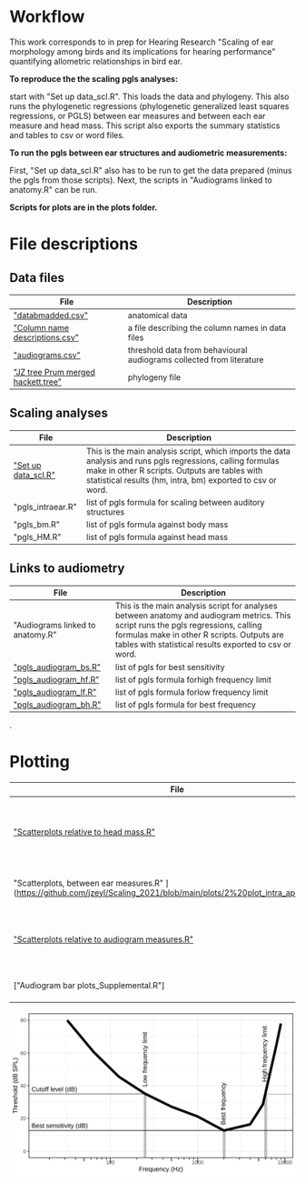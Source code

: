 # Workflow
This work corresponds to in prep for Hearing Research  "Scaling of ear morphology among birds and its implications for hearing performance" quantifying allometric relationships in bird ear.

**To reproduce the the scaling pgls analyses:**

start with "Set up data_scl.R". This loads the data and phylogeny. This also runs the phylogenetic regressions (phylogenetic generalized least squares regressions, or PGLS) between ear measures and between each ear measure and head mass. This script also exports the summary statistics and tables to csv or word files.

**To run the pgls between ear structures and audiometric measurements:**  

First,  "Set up data_scl.R" also has to be run to get the data prepared (minus the pgls from those scripts). Next, the scripts in "Audiograms linked to anatomy.R" can be run.

**Scripts for plots are in the plots folder.**  




# File descriptions
## Data files
|File|Description|
|-----|-----|
|["databmadded.csv"](https://github.com/jzeyl/Scaling_2021/blob/main/databmadded.csv)|anatomical data|
|["Column name descriptions.csv"](https://github.com/jzeyl/Scaling_2021/blob/main/Column%20name%20descriptions.csv)|a file describing the column names in data files|
|["audiograms.csv"](https://github.com/jzeyl/Scaling_2021/blob/main/audiograms.csv)|threshold data from behavioural audiograms collected from literature|
|["JZ tree Prum merged hackett.tree"](https://github.com/jzeyl/Scaling_2021/blob/main/JZ%20tree%20Prum%20merged%20hackett.tree)|phylogeny file|


## Scaling analyses

|File|Description|
|-----|-----|
|["Set up data_scl.R"](https://github.com/jzeyl/Scaling_2021/blob/main/Set%20up%20data_scl.R)|This is the main analysis script, which imports the data analysis and runs pgls regressions, calling formulas make in other R scripts. Outputs are tables with statistical results (hm, intra, bm) exported to csv or word.|
|"pgls_intraear.R"|list of pgls formula for scaling between auditory structures|
|"pgls_bm.R"|list of pgls formula against body mass|
|"pgls_HM.R"|list of pgls formula against head mass|

## Links to audiometry

|File|Description|
|-----|-----|
|"Audiograms linked to anatomy.R"|This is the main analysis script for analyses between anatomy and audiogram metrics. This script runs the pgls regressions, calling formulas make in other R scripts. Outputs are tables with statistical results exported to csv or word.|
|["pgls_audiogram_bs.R"](https://github.com/jzeyl/Scaling_2021/blob/main/pgls_audiogram_bs.R)|list of pgls for best sensitivity|
|["pgls_audiogram_hf.R"](https://github.com/jzeyl/Scaling_2021/blob/main/pgls_audiogram_hf.R)|list of pgls formula forhigh frequency limit|
|["pgls_audiogram_lf.R"]((https://github.com/jzeyl/Scaling_2021/blob/main/pgls_audiogram_hf.R))|list of pgls formula forlow frequency limit|
|["pgls_audiogram_bh.R"](https://github.com/jzeyl/Scaling_2021/blob/main/pgls_audiogram_hf.R)|list of pgls formula for best frequency| 

.
                      

# Plotting
|File|Description|
|-----|-----|
 |["Scatterplots relative to head mass.R"  ](https://github.com/jzeyl/Scaling_2021/blob/main/plots/1%20plot%20scatterplots_scl_hm.R)|Plotting of ear measures relative to head mass and body mass|
| "Scatterplots, between ear measures.R"  ](https://github.com/jzeyl/Scaling_2021/blob/main/plots/2%20plot_intra_april%2014.R)|Plotting of ear measure relative to each other|
|["Scatterplots relative to audiogram measures.R"](https://github.com/jzeyl/Scaling_2021/blob/main/plots/3%20plot%20link%20to%20anaomy%20Apr%2013.R)|Plotting of ear measures and audiogram data |
|["Audiogram bar plots_Supplemental.R"]   |Plots for supplemental material|

![alt text](Picture1.svg)
<!--![alt text](superorder.png)-->


